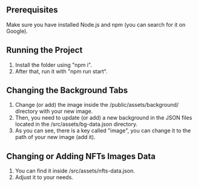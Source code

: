 ## Prerequisites
Make sure you have installed Node.js and npm (you can search for it on Google).

## Running the Project
1. Install the folder using "npm i".
2. After that, run it with "npm run start".

## Changing the Background Tabs
1. Change (or add) the image inside the /public/assets/background/ directory with your new image.
2. Then, you need to update (or add) a new background in the JSON files located in the /src/assets/bg-data.json directory.
3. As you can see, there is a key called "image", you can change it to the path of your new image (add it).

## Changing or Adding NFTs Images Data
1. You can find it inside /src/assets/nfts-data.json.
2. Adjust it to your needs.
